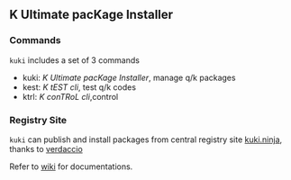 ## K Ultimate pacKage Installer

### Commands

`kuki` includes a set of 3 commands

- kuki: _K Ultimate pacKage Installer_, manage q/k packages
- kest: _K tEST cli_, test q/k codes
- ktrl: _K conTRoL cli_,control

### Registry Site

`kuki` can publish and install packages from central registry site [kuki.ninja](https://kuki.ninja/), thanks to [verdaccio](https://verdaccio.org/)

Refer to [wiki](https://github.com/jshinonome/kuki/wiki) for documentations.
